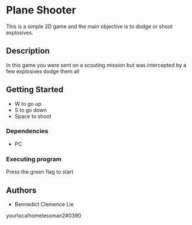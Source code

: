 # Plane Shooter

This is a simple 2D game and the main objective is to dodge or shoot explosives.

## Description

In this game you were sent on a scouting mission but was intercepted by a few explosives dodge them all

## Getting Started

* W to go up
* S to go down
* Space to shoot

### Dependencies

* PC

### Executing program

Press the green flag to start

## Authors
* Bennedict Clemence Lie

yourlocalhomelessman2#0390
